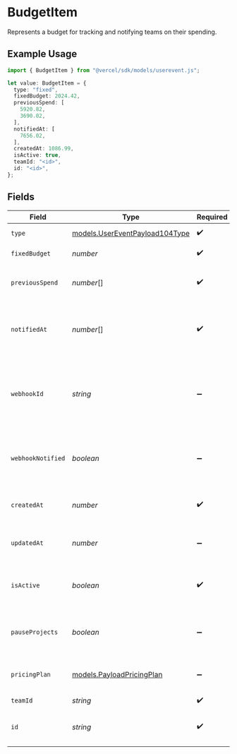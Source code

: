 # BudgetItem

Represents a budget for tracking and notifying teams on their spending.

## Example Usage

```typescript
import { BudgetItem } from "@vercel/sdk/models/userevent.js";

let value: BudgetItem = {
  type: "fixed",
  fixedBudget: 2024.42,
  previousSpend: [
    5920.82,
    3690.02,
  ],
  notifiedAt: [
    7656.02,
  ],
  createdAt: 1086.99,
  isActive: true,
  teamId: "<id>",
  id: "<id>",
};
```

## Fields

| Field                                                                  | Type                                                                   | Required                                                               | Description                                                            |
| ---------------------------------------------------------------------- | ---------------------------------------------------------------------- | ---------------------------------------------------------------------- | ---------------------------------------------------------------------- |
| `type`                                                                 | [models.UserEventPayload104Type](../models/usereventpayload104type.md) | :heavy_check_mark:                                                     | The budget type                                                        |
| `fixedBudget`                                                          | *number*                                                               | :heavy_check_mark:                                                     | Budget amount                                                          |
| `previousSpend`                                                        | *number*[]                                                             | :heavy_check_mark:                                                     | Array of the last 3 months of spend data                               |
| `notifiedAt`                                                           | *number*[]                                                             | :heavy_check_mark:                                                     | Array of 50, 75, 100 to keep track of notifications sent out           |
| `webhookId`                                                            | *string*                                                               | :heavy_minus_sign:                                                     | Webhook id that corresponds to a webhook in Cosmos webhook collection  |
| `webhookNotified`                                                      | *boolean*                                                              | :heavy_minus_sign:                                                     | Keep track if the webhook has been called for the month                |
| `createdAt`                                                            | *number*                                                               | :heavy_check_mark:                                                     | Date time when budget is created                                       |
| `updatedAt`                                                            | *number*                                                               | :heavy_minus_sign:                                                     | Date time when budget is updated last                                  |
| `isActive`                                                             | *boolean*                                                              | :heavy_check_mark:                                                     | Is the budget currently active for a customer                          |
| `pauseProjects`                                                        | *boolean*                                                              | :heavy_minus_sign:                                                     | Should all projects be paused if budget is exceeded                    |
| `pricingPlan`                                                          | [models.PayloadPricingPlan](../models/payloadpricingplan.md)           | :heavy_minus_sign:                                                     | The acive pricing plan the team is billed with                         |
| `teamId`                                                               | *string*                                                               | :heavy_check_mark:                                                     | Partition key                                                          |
| `id`                                                                   | *string*                                                               | :heavy_check_mark:                                                     | Sort key that needs to be unique per teamId                            |